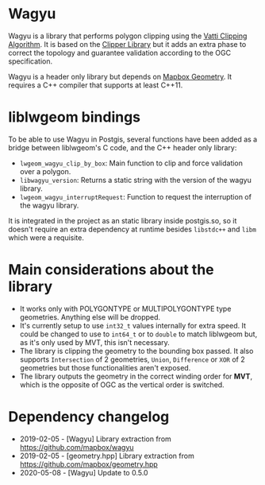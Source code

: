 # Wagyu

Wagyu is a library that performs polygon clipping using the [Vatti Clipping Algorithm](https://en.wikipedia.org/wiki/Vatti_clipping_algorithm).  It is based on the [Clipper Library](http://www.angusj.com/delphi/clipper.php) but it adds an extra phase to correct the topology and guarantee validation according to the OGC specification.

Wagyu is a header only library but depends on [Mapbox Geometry](https://github.com/mapbox/geometry.hpp). It requires a C++ compiler that supports at least C++11.

# liblwgeom bindings

To be able to use Wagyu in Postgis, several functions have been added as a bridge between liblwgeom's C code, and the C++ header only library:
  - `lwgeom_wagyu_clip_by_box`: Main function to clip and force validation over a polygon.
  - `libwagyu_version`: Returns a static string with the version of the wagyu library.
  - `lwgeom_wagyu_interruptRequest`: Function to request the interruption of the wagyu library.

It is integrated in the project as an static library inside postgis.so, so it doesn't require an extra dependency at runtime besides `libstdc++` and `libm` which were a requisite.

# Main considerations about the library

- It works only with POLYGONTYPE or MULTIPOLYGONTYPE type geometries. Anything else will be dropped.
- It's currently setup to use `int32_t` values internally for extra speed. It could be changed to use to `int64_t` or to `double` to match liblwgeom but, as it's only used by MVT, this isn't necessary.
- The library is clipping the geometry to the bounding box passed. It also supports `Intersection` of 2 geometries, `Union`, `Difference` or `XOR` of 2 geometries but those functionalities aren't exposed.
- The library outputs the geometry in the correct winding order for **MVT**, which is the opposite of OGC as the vertical order is switched.


# Dependency changelog

  - 2019-02-05 - [Wagyu] Library extraction from https://github.com/mapbox/wagyu
  - 2019-02-05 - [geometry.hpp] Library extraction from https://github.com/mapbox/geometry.hpp
  - 2020-05-08 - [Wagyu] Update to 0.5.0
